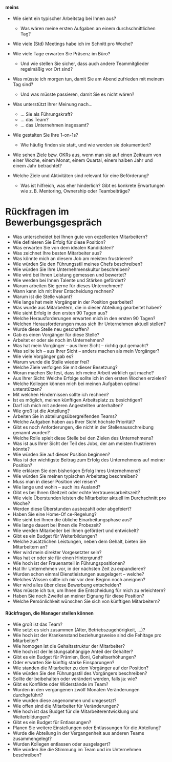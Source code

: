 #### meins
-   Wie sieht ein typischer Arbeitstag bei Ihnen aus?
    -   Was wären meine ersten Aufgaben an einem durchschnittlichen Tag?
    
-   Wie viele (Std) Meetings habe ich im Schnitt pro Woche?
    
-   Wie viele Tage erwarten Sie Präsenz im Büro?
    -   Und wie stellen Sie sicher, dass auch andere Teammitglieder regelmäßig vor Ort sind?
    
-   Was müsste ich morgen tun, damit Sie am Abend zufrieden mit meinem Tag sind?
    -   Und was müsste passieren, damit Sie es nicht wären?
    
-   Was unterstützt Ihrer Meinung nach…
    -   … Sie als Führungskraft?
    -   … das Team?
    -   … das Unternehmen insgesamt?
        
-   Wie gestalten Sie Ihre 1-on-1s?
    -   Wie häufig finden sie statt, und wie werden sie dokumentiert?
    
-   Wie sehen Ziele bzw. OKRs aus, wenn man sie auf einen Zeitraum von einer Woche, einem Monat, einem Quartal, einem halben Jahr und einem Jahr betrachtet?
    
-   Welche Ziele und Aktivitäten sind relevant für eine Beförderung?
    -   Was ist hilfreich, was eher hinderlich? Gibt es konkrete Erwartungen wie z. B. Mentoring, Ownership oder Teambeiträge?

# Rückfragen im Bewerbungsgespräch
- Was unterscheidet bei Ihnen gute von exzellenten Mitarbeitern?
- Wie definieren Sie Erfolg für diese Position?
- Was erwarten Sie von dem idealen Kandidaten?
- Was zeichnet Ihre besten Mitarbeiter aus?
- Was könnte mich an diesem Job am meisten frustrieren?
- Wie würden Sie den Führungsstil meines Chefs beschreiben?
- Wie würden Sie Ihre Unternehmenskultur beschreiben?
- Wie wird bei Ihnen Leistung gemessen und bewertet?
- Wie werden bei Ihnen Talente und Stärken gefördert?
- Warum arbeiten Sie gerne für dieses Unternehmen?
- Wann kann ich mit Ihrer Entscheidung rechnen?
- Warum ist die Stelle vakant?
- Wie lange hat mein Vorgänger in der Position gearbeitet?
- Was wurde aus Mitarbeitern, die in dieser Abteilung gearbeitet haben?
- Wie sieht Erfolg in den ersten 90 Tagen aus?
- Welche Herausforderungen erwarten mich in den ersten 90 Tagen?
- Welchen Herausforderungen muss sich Ihr Unternehmen aktuell stellen?
- Wurde diese Stelle neu geschaffen?
- Gab es einen Vorgänger für diese Stelle?
- Arbeitet er oder sie noch im Unternehmen?
- Was hat mein Vorgänger – aus Ihrer Sicht – richtig gut gemacht?
- Was sollte ich – aus Ihrer Sicht – anders machen als mein Vorgänger?
- Wie viele Vorgänger gab es?
- Warum wurde die Stelle wieder frei?
- Welche Ziele verfolgen Sie mit dieser Besetzung?
- Woran machen Sie fest, dass ich meine Arbeit wirklich gut mache?
- Aus Ihrer Sicht: Welche Erfolge sollte ich in den ersten Wochen erzielen?
- Welche Kollegen können mich bei meinen Aufgaben optimal unterstützen?
- Mit welchen Hindernissen sollte ich rechnen?
- Ist es möglich, meinen künftigen Arbeitsplatz zu besichtigen?
- Darf ich mich mit anderen Angestellten unterhalten?
- Wie groß ist die Abteilung?
- Arbeiten Sie in abteilungsübergreifenden Teams?
- Welche Aufgaben haben aus Ihrer Sicht höchste Priorität?
- Gibt es noch Anforderungen, die nicht in der Stellenausschreibung genannt wurden?
- Welche Rolle spielt diese Stelle bei den Zielen des Unternehmens?
- Was ist aus Ihrer Sicht der Teil des Jobs, der am meisten frustrieren könnte?
- Wie würden Sie auf dieser Position beginnen?
- Was ist der wichtigste Beitrag zum Erfolg des Unternehmens auf meiner Position?
- Wie erklären Sie den bisherigen Erfolg Ihres Unternehmens?
- Wie würden Sie meinen typischen Arbeitstag beschreiben?
- Muss man in dieser Position viel reisen?
- Wie lange und wohin – auch ins Ausland?
- Gibt es bei Ihnen Gleitzeit oder echte Vertrauensarbeitszeit?
- Wie viele Überstunden leisten die Mitarbeiter aktuell im Durchschnitt pro Woche?
- Werden diese Überstunden ausbezahlt oder abgefeiert?
- Haben Sie eine Home-Of ce-Regelung?
- Wie sieht bei Ihnen die übliche Einarbeitungsphase aus?
- Wie lange dauert bei Ihnen die Probezeit?
- Wie werden Mitarbeiter bei Ihnen gefördert und entwickelt?
- Gibt es ein Budget für Weiterbildungen?
- Welche zusätzlichen Leistungen, neben dem Gehalt, bieten Sie Mitarbeitern an?
- Wer wird mein direkter Vorgesetzter sein?
- Was hat er oder sie für einen Hintergrund?
- Wie hoch ist der Frauenanteil in Führungspositionen?
- Hat Ihr Unternehmen vor, in der nächsten Zeit zu expandieren?
- Wurden schon einmal Dienstleistungen ausgelagert – welche?
- Welches Wissen sollte ich mir vor dem Beginn noch aneignen?
- Wer wird alles über diese Bewerbung entscheiden?
- Was müsste ich tun, um Ihnen die Entscheidung für mich zu erleichtern?
- Haben Sie noch Zweifel an meiner Eignung für diese Position?
- Welche Persönlichkeit wünschen Sie sich von künftigen Mitarbeitern?

#### Rückfragen, die Manager stellen können
- Wie groß ist das Team?
- Wie setzt es sich zusammen (Alter, Betriebszugehörigkeit, …)?
- Wie hoch ist der Krankenstand beziehungsweise sind die Fehltage pro Mitarbeiter?
- Wie homogen ist die Gehaltsstruktur der Mitarbeiter?
- Wie hoch ist der leistungsabhängige Anteil der Gehälter?
- Gibt es ein Budget für Prämien, Boni, Gehaltserhöhungen?
- Oder erwarten Sie künftig starke Einsparungen?
- Wie standen die Mitarbeiter zu dem Vorgänger auf der Position?
- Wie würden Sie den Führungsstil des Vorgängers beschreiben?
- Sollte der beibehalten oder verändert werden, falls ja: wie?
- Gibt es Konflikte oder Widerstände im Team?
- Wurden in den vergangenen zwölf Monaten Veränderungen durchgeführt?
- Wie wurden diese angenommen und umgesetzt?
- Wie offen sind die Mitarbeiter für Veränderungen?
- Wie hoch ist das Budget für die Mitarbeiterentwicklung und Weiterbildungen?
- Gibt es ein Budget für Entlassungen?
- Planen Sie weitere Einstellungen oder Entlassungen für die Abteilung?
- Wurde die Abteilung in der Vergangenheit aus anderen Teams zusammengelegt?
- Wurden Kollegen entlassen oder ausgelagert?
- Wie würden Sie die Stimmung im Team und im Unternehmen beschreiben?